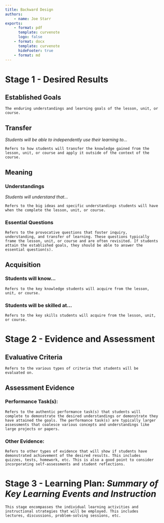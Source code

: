```yaml
---
title: Backward Design
authors:
    - name: Joe Starr
exports:
    - format: pdf
      template: curvenote
      logo: false
    - format: docx
      template: curvenote
      hideFooter: true
    - format: md
---
```


# Stage 1 - Desired Results

## Established Goals

```{note}
The enduring understandings and learning goals of the lesson, unit, or course.
```

## Transfer

_Students will be able to independently use their learning to…_

```{note}
Refers to how students will transfer the knowledge gained from the lesson, unit, or course and apply it outside of the context of the course.
```

## Meaning

### Understandings

_Students will understand that…_

```{note}
Refers to the big ideas and specific understandings students will have when the complete the lesson, unit, or course.
```

### Essential Questions

```{note}
Refers to the provocative questions that foster inquiry, understanding, and transfer of learning. These questions typically frame the lesson, unit, or course and are often revisited. If students attain the established goals, they should be able to answer the essential question(s).
```

## Acquisition

### Students will know…

```{note}
Refers to the key knowledge students will acquire from the lesson, unit, or course.
```

### Students will be skilled at…

```{note}
Refers to the key skills students will acquire from the lesson, unit, or course.
```

# Stage 2 - Evidence and Assessment

## Evaluative Criteria

```{note}
Refers to the various types of criteria that students will be evaluated on.
```

## Assessment Evidence

### Performance Task(s):

```{note}
Refers to the authentic performance task(s) that students will complete to demonstrate the desired understandings or demonstrate they have attained the goals. The performance task(s) are typically larger assessments that coalesce various concepts and understandings like large projects or papers.
```

### Other Evidence:

```{note}
Refers to other types of evidence that will show if students have demonstrated achievement of the desired results. This includes quizzes, tests, homework, etc. This is also a good point to consider incorporating self-assessments and student reflections.
```

# Stage 3 - Learning Plan: _Summary of Key Learning Events and Instruction_

```{note}
This stage encompasses the individual learning activities and instructional strategies that will be employed. This includes lectures, discussions, problem-solving sessions, etc.
```
